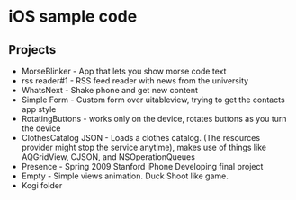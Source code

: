 # iOS sample code

## Projects
* MorseBlinker - App that lets you show morse code text
* rss reader#1 - RSS feed reader with news from the university
* WhatsNext - Shake phone and get new content
* Simple Form - Custom form over uitableview, trying to get the contacts app style
* RotatingButtons - works only on the device, rotates buttons as you turn the device
* ClothesCatalog JSON - Loads a clothes catalog. (The resources provider might stop the service anytime), makes use of things like AQGridView, CJSON, and NSOperationQueues
* Presence - Spring 2009 Stanford iPhone Developing final project
* Empty - Simple views animation. Duck Shoot like game.
* Kogi folder